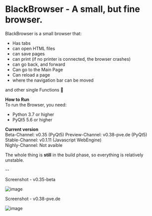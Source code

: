 # BlackBrowser - A small, but fine browser.

BlackBrowser is a small browser that:
- Has tabs
- can open HTML files
- can save pages
- can print (if no printer is connected, the browser crashes) 
- can go back, and forward
- Can go to the Main Page
- Can reload a page
- where the navigation bar can be moved

and other single Functions 🙂 

**How to Run**  
To run the Browser, you need:
- Python 3.7 or higher
- PyQt5 5.6 or higher


**Current version**  
Beta-Channel: v0.35 (PyQt5)
Preview-Channel: v0.38-pve.de (PyQt5)
Stable-Channel: v0.1.11 (Javascript WebEngine)  
Nighly-Channel: Not avaible


The whole thing is **still** in the build phase, so everything is relatively unstable.  

--

Screenshot - v0.35-beta

![image](https://user-images.githubusercontent.com/81520713/119238186-52b82400-bb41-11eb-9a13-80baec99fa8d.png)

Screenshot - v0.38-pve.de

![image](https://user-images.githubusercontent.com/81520713/119999335-ecfce980-bfd1-11eb-8898-d60a9fb501a4.png)

